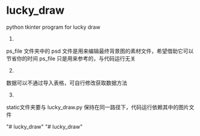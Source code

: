 # lucky_draw
python tkinter program for lucky draw

1.
ps_file 文件夹中的 psd 文件是用来编辑最终背景图的素材文件，希望借助它可以节省你的时间
ps_file 只是用来参考的，与代码运行无关

2.
数据可以不通过导入表格，可自行修改获取数据方法

3.
static文件夹要与 lucky_draw.py 保持在同一路径下，代码运行依赖其中的图片文件

"# lucky_draw" 
"# lucky_draw" 
